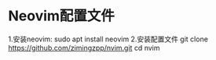# Neovim配置文件
1.安装neovim:
    sudo apt install neovim
2.安装配置文件
    git clone https://github.com/zimingzpp/nvim.git
    cd nvim
    
